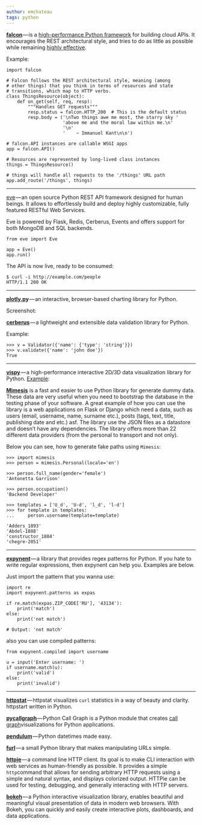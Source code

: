 ```yaml
---
author: emchateau
tags: python
---
```


[**falcon**](https://github.com/falconry/falcon) — is a [high-performance Python framework](http://falconframework.org/index.html) for building cloud APIs. It encourages the REST architectural style, and tries to do as little as possible while remaining [highly effective](http://falconframework.org/index.html#Benefits).

Example:

```
import falcon
```

```
# Falcon follows the REST architectural style, meaning (among
# other things) that you think in terms of resources and state
# transitions, which map to HTTP verbs.
class ThingsResource(object):
    def on_get(self, req, resp):
        """Handles GET requests"""
        resp.status = falcon.HTTP_200  # This is the default status
        resp.body = ('\nTwo things awe me most, the starry sky '
                     'above me and the moral law within me.\n'
                     '\n'
                     '    ~ Immanuel Kant\n\n')
```

```
# falcon.API instances are callable WSGI apps
app = falcon.API()
```

```
# Resources are represented by long-lived class instances
things = ThingsResource()
```

```
# things will handle all requests to the '/things' URL path
app.add_route('/things', things)
```

------

[eve](https://github.com/nicolaiarocci/eve) — an open source Python REST API framework designed for human beings. It allows to effortlessly build and deploy highly customizable, fully featured RESTful Web Services.

Eve is powered by Flask, Redis, Cerberus, Events and offers support for both MongoDB and SQL backends.

```
from eve import Eve
```

```
app = Eve()
app.run()
```

The API is now live, ready to be consumed:

```
$ curl -i http://example.com/people
HTTP/1.1 200 OK
```

------

[**plotly.p**](https://github.com/plotly/plotly.py)**y** — an interactive, browser-based charting library for Python.

Screenshot:

[**cerberus**](https://github.com/nicolaiarocci/cerberus) — a lightweight and extensible data validation library for Python.

Example:

```
>>> v = Validator({'name': {'type': 'string'}})
>>> v.validate({'name': 'john doe'})
True
```

------

[**vispy**](https://github.com/vispy/vispy) *—* a high-performance interactive 2D/3D data visualization library for Python. [Example](https://github.com/vispy/vispy/blob/master/examples/demo/gloo/galaxy/galaxy.py):

[**Mimesis**](https://github.com/lk-geimfari/mimesis) is a fast and easier to use Python library for generate dummy data. These data are very useful when you need to bootstrap the database in the testing phase of your software. A great example of how you can use the library is a web applications on Flask or Django which need a data, such as users (email, username, name, surname etc.), posts (tags, text, title, publishing date and etc.) asf. The library use the JSON files as a datastore and doesn’t have any dependencies. The library offers more than 22 different data providers (from the personal to transport and not only).

Below you can see, how to generate fake paths using `Mimesis`:

```
>>> import mimesis
>>> person = mimesis.Personal(locale='en')

>>> person.full_name(gender='female')
'Antonetta Garrison'

>>> person.occupation()
'Backend Developer'

>>> templates = ['U_d', 'U-d', 'l_d', 'l-d']
>>> for template in templates:
...     person.username(template=template)

'Adders_1893'
'Abdel-1888'
'constructor_1884'
'chegre-2051'
```

------

[**expynent**](https://github.com/lk-geimfari/expynent) — a library that provides regex patterns for Python. If you hate to write regular expressions, then expynent can help you. Examples are below.

Just import the pattern that you wanna use:

```
import re
import expynent.patterns as expas
```

```
if re.match(expas.ZIP_CODE['RU'], '43134'):
    print('match')
else:
    print('not match')
```

```
# Output: 'not match'
```

also you can use compiled patterns:

```
from expynent.compiled import username
```

```
u = input('Enter username: ')
if username.match(u):
    print('valid')
else:
    print('invalid')
```

------

[**httpstat**](https://github.com/reorx/httpstat) *—* httpstat visualizes `curl` statistics in a way of beauty and clarity. httpstart written in Python.

[**pycallgraph**](https://github.com/gak/pycallgraph) — Python Call Graph is a Python module that creates [call graph](http://en.wikipedia.org/wiki/Call_graph)visualizations for Python applications.

[**pendulum**](https://github.com/sdispater/pendulum) *—* Python datetimes made easy.

[**furl**](https://github.com/gruns/furl) *—* a small Python library that makes manipulating URLs simple.

[**httpie**](https://github.com/jkbrzt/httpie) *—* a command line HTTP client. Its goal is to make CLI interaction with web services as human-friendly as possible. It provides a simple `http`command that allows for sending arbitrary HTTP requests using a simple and natural syntax, and displays colorized output. HTTPie can be used for testing, debugging, and generally interacting with HTTP servers.

[**bokeh**](https://github.com/bokeh/bokeh) — a Python interactive visualization library, enables beautiful and meaningful visual presentation of data in modern web browsers. With Bokeh, you can quickly and easily create interactive plots, dashboards, and data applications.